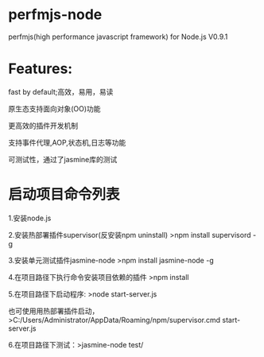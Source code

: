 perfmjs-node
=======
perfmjs(high performance javascript framework) for Node.js  V0.9.1

Features:
=======
fast by default;高效，易用，易读

原生态支持面向对象(OO)功能

更高效的插件开发机制

支持事件代理,AOP,状态机,日志等功能

可测试性，通过了jasmine库的测试

启动项目命令列表
=======
1.安装node.js

2.安装热部署插件supervisor(反安装npm uninstall)  >npm install supervisord -g

3.安装单元测试插件jasmine-node >npm install jasmine-node -g

4.在项目路径下执行命令安装项目依赖的插件 >npm install

5.在项目路径下启动程序: >node start-server.js

也可使用用热部署插件启动，>C:/Users/Administrator/AppData/Roaming/npm/supervisor.cmd start-server.js

6.在项目路径下测试：>jasmine-node test/